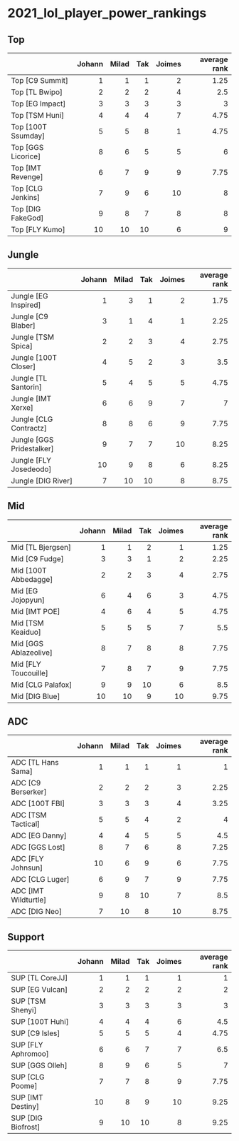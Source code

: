 # 2021_lol_player_power_rankings


## Top
|                    |   Johann |   Milad |   Tak |   Joimes |   average rank |
|:-------------------|---------:|--------:|------:|---------:|---------------:|
| Top [C9 Summit]    |        1 |       1 |     1 |        2 |           1.25 |
| Top [TL Bwipo]     |        2 |       2 |     2 |        4 |           2.5  |
| Top [EG Impact]    |        3 |       3 |     3 |        3 |           3    |
| Top [TSM Huni]     |        4 |       4 |     4 |        7 |           4.75 |
| Top [100T Ssumday] |        5 |       5 |     8 |        1 |           4.75 |
| Top [GGS Licorice] |        8 |       6 |     5 |        5 |           6    |
| Top [IMT Revenge]  |        6 |       7 |     9 |        9 |           7.75 |
| Top [CLG Jenkins]  |        7 |       9 |     6 |       10 |           8    |
| Top [DIG FakeGod]  |        9 |       8 |     7 |        8 |           8    |
| Top [FLY Kumo]     |       10 |      10 |    10 |        6 |           9    |


## Jungle
|                           |   Johann |   Milad |   Tak |   Joimes |   average rank |
|:--------------------------|---------:|--------:|------:|---------:|---------------:|
| Jungle [EG Inspired]      |        1 |       3 |     1 |        2 |           1.75 |
| Jungle [C9 Blaber]        |        3 |       1 |     4 |        1 |           2.25 |
| Jungle [TSM Spica]        |        2 |       2 |     3 |        4 |           2.75 |
| Jungle [100T Closer]      |        4 |       5 |     2 |        3 |           3.5  |
| Jungle [TL Santorin]      |        5 |       4 |     5 |        5 |           4.75 |
| Jungle [IMT Xerxe]        |        6 |       6 |     9 |        7 |           7    |
| Jungle [CLG Contractz]    |        8 |       8 |     6 |        9 |           7.75 |
| Jungle [GGS Pridestalker] |        9 |       7 |     7 |       10 |           8.25 |
| Jungle [FLY Josedeodo]    |       10 |       9 |     8 |        6 |           8.25 |
| Jungle [DIG River]        |        7 |      10 |    10 |        8 |           8.75 |

## Mid
|                       |   Johann |   Milad |   Tak |   Joimes |   average rank |
|:----------------------|---------:|--------:|------:|---------:|---------------:|
| Mid [TL Bjergsen]     |        1 |       1 |     2 |        1 |           1.25 |
| Mid [C9 Fudge]        |        3 |       3 |     1 |        2 |           2.25 |
| Mid [100T Abbedagge]  |        2 |       2 |     3 |        4 |           2.75 |
| Mid [EG Jojopyun]     |        6 |       4 |     6 |        3 |           4.75 |
| Mid [IMT POE]         |        4 |       6 |     4 |        5 |           4.75 |
| Mid [TSM Keaiduo]     |        5 |       5 |     5 |        7 |           5.5  |
| Mid [GGS Ablazeolive] |        8 |       7 |     8 |        8 |           7.75 |
| Mid [FLY Toucouille]  |        7 |       8 |     7 |        9 |           7.75 |
| Mid [CLG Palafox]     |        9 |       9 |    10 |        6 |           8.5  |
| Mid [DIG Blue]        |       10 |      10 |     9 |       10 |           9.75 |

## ADC
|                      |   Johann |   Milad |   Tak |   Joimes |   average rank |
|:---------------------|---------:|--------:|------:|---------:|---------------:|
| ADC [TL Hans Sama]   |        1 |       1 |     1 |        1 |           1    |
| ADC [C9 Berserker]   |        2 |       2 |     2 |        3 |           2.25 |
| ADC [100T FBI]       |        3 |       3 |     3 |        4 |           3.25 |
| ADC [TSM Tactical]   |        5 |       5 |     4 |        2 |           4    |
| ADC [EG Danny]       |        4 |       4 |     5 |        5 |           4.5  |
| ADC [GGS Lost]       |        8 |       7 |     6 |        8 |           7.25 |
| ADC [FLY Johnsun]    |       10 |       6 |     9 |        6 |           7.75 |
| ADC [CLG Luger]      |        6 |       9 |     7 |        9 |           7.75 |
| ADC [IMT Wildturtle] |        9 |       8 |    10 |        7 |           8.5  |
| ADC [DIG Neo]        |        7 |      10 |     8 |       10 |           8.75 |


## Support
|                    |   Johann |   Milad |   Tak |   Joimes |   average rank |
|:-------------------|---------:|--------:|------:|---------:|---------------:|
| SUP [TL CoreJJ]    |        1 |       1 |     1 |        1 |           1    |
| SUP [EG Vulcan]    |        2 |       2 |     2 |        2 |           2    |
| SUP [TSM Shenyi]   |        3 |       3 |     3 |        3 |           3    |
| SUP [100T Huhi]    |        4 |       4 |     4 |        6 |           4.5  |
| SUP [C9 Isles]     |        5 |       5 |     5 |        4 |           4.75 |
| SUP [FLY Aphromoo] |        6 |       6 |     7 |        7 |           6.5  |
| SUP [GGS Olleh]    |        8 |       9 |     6 |        5 |           7    |
| SUP [CLG Poome]    |        7 |       7 |     8 |        9 |           7.75 |
| SUP [IMT Destiny]  |       10 |       8 |     9 |       10 |           9.25 |
| SUP [DIG Biofrost] |        9 |      10 |    10 |        8 |           9.25 |
